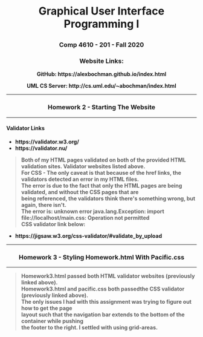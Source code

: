 # <p align="center"> Graphical User Interface Programming I </p>
### <p align="center">Comp 4610 - 201 - Fall 2020 <br></p>
### <p align="center"> <b> Website Links: </p>
<p align="center"><b>GitHub:</b> https://alexbochman.github.io/index.html </p>   
<p align="center"><b>UML CS Server:</b> http://cs.uml.edu/~abochman/index.html</p>


<hr>

### <p align="center">Homework 2 - Starting The Website </p>

<hr>                                                          

#### Validator Links

<ul>
    <li>  https://validator.w3.org/   </li>
    <li>  https://validator.nu/       </li>
</ul>

> Both of my HTML pages validated on both of the provided HTML validation sites. Validator websites listed above.   <br>
For CSS - The only caveat is that because of the href links, the validators detected an error in my HTML files.     <br>
The error is due to the fact that only the HTML pages are being validated, and without the CSS pages that are       <br>
being referenced, the validators think there's something wrong, but again, there isn't.                             <br>
The error is: unknown error java.lang.Exception: import file://localhost/main.css: Operation not permitted          <br>
CSS validator link below:                                                                                           <br>

<ul>
    <li>  https://jigsaw.w3.org/css-validator/#validate_by_upload   </li>
</ul>

<hr>

### <p align="center">Homework 3 - Styling Homework.html With Pacific.css </p>

<hr>       

> Homework3.html passed both HTML validator websites (previously linked above).             <br>
Homework3.html and pacific.css both passedthe CSS validator (previously linked above).      <br>
The only issues I had with this assignment was trying to figure out how to get the page     <br>
layout such that the navigation bar extends to the bottom of the container while pushing    <br>
the footer to the right. I settled with using grid-areas.
